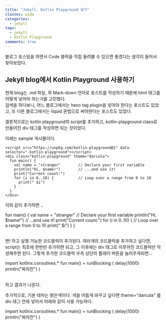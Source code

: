 ```yaml
---
title: "Jekyll, Kotlin Playground 넣기"
classes: wide
categories:
  - jekyll
tags:
  - jekyll
  - Kotlin Playground
comments: true
---
```


블로그 포스팅을 하면서 Code 블럭을 직접 돌려볼 수 있으면 좋겠다는 생각이 들어서 찾아보았다.

## Jekyll blog에서 Kotlin Playground 사용하기
현재 blog는 .md 파일, 즉 Mark-down 언어로 포스트를 작성하기 때문에 html 태그를 어떻게 넣어야 하는가를 고민했다.  
검색을 하다보니, 어느 블로그에서는 hexo tag plugin을 넣어야 한다는 포스트도 있었고, 또 다른 블로그에서는 liquid 문법으로 써야한다는 포스트도 있었다.  

결론적으로는 kotlin playground의 script를 추가하고, kotlin-playground class로 만들어진 div 태그를 작성하면 되는 것이었다.

아래는 sample 게시물이다.

```
<script src="https://unpkg.com/kotlin-playground@1" data-selector=".kotlin-playground"></script>
<div class="kotlin-playground" theme="darcula">
  fun main() {
    val name = "stranger"        // Declare your first variable
    println("Hi, $name!")        // ...and use it!
    print("Current count:")
    for (i in 0..10) {           // Loop over a range from 0 to 10
      print(" $i")
    }
  }
</div>
```

이와 같이 추가하면 .. 

<script src="https://unpkg.com/kotlin-playground@1" data-selector=".kotlin-playground"></script>
<div class="kotlin-playground">
  fun main() {
    val name = "stranger"        // Declare your first variable
    println("Hi, $name!")        // ...and use it!
    print("Current count:")
    for (i in 0..10) {           // Loop over a range from 0 to 10
      print(" $i")
    }
  }
</div>

<br>

짠! 하고 실행 가능한 코드블럭이 추가된다.
여러개의 코드블럭을 추가하고 싶다면, script는 최초에 한번만 추가하면 되고, 그 이후에는 div 태그로 이루어진 코드블럭만 작성해주면 된다. 
그렇게 추가한 코드블럭 우측 상단의 플레이 버튼을 눌러주게되면... 

<div class="kotlin-playground">
  import kotlinx.coroutines.*
  fun main() = runBlocking {
    delay(1000)
    println("짜자잔")
  }
</div>

<br>

하고 결과가 나온다.

추가적으로, 기본 테마는 밝은색이다. 색을 어둡게 바꾸고 싶다면  theme="darcula" 를 div 태그 안에 넣어서 아래와 같이 사용 가능하다.

<div class="kotlin-playground" theme="darcula">
  import kotlinx.coroutines.*
  fun main() = runBlocking {
    delay(1000)
    println("짜자잔")
  }
</div>

